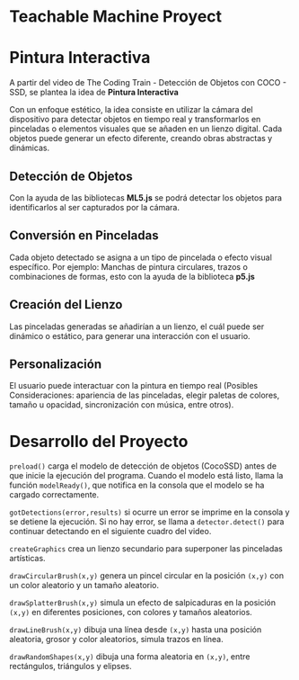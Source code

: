 # Teachable Machine Proyect

# Pintura Interactiva

A partir del video de The Coding Train - Detección de Objetos con COCO - SSD, se plantea la idea de **Pintura Interactiva**

Con un enfoque estético, la idea consiste en utilizar la cámara del dispositivo para detectar objetos en tiempo real y transformarlos en pinceladas o elementos visuales que se añaden en un lienzo digital. Cada objetos puede generar un efecto diferente, creando obras abstractas y dinámicas.

## Detección de Objetos

Con la ayuda de las bibliotecas **ML5.js** se podrá detectar los objetos para identificarlos al ser capturados por la cámara.

## Conversión en Pinceladas

Cada objeto detectado se asigna a un tipo de pincelada o efecto visual específico. Por ejemplo: Manchas de pintura circulares, trazos o combinaciones de formas, esto con la ayuda de la biblioteca **p5.js**

## Creación del Lienzo

Las pinceladas generadas se añadirían a un lienzo, el cuál puede ser dinámico o estático, para generar una interacción con el usuario.

## Personalización

El usuario puede interactuar con la pintura en tiempo real (Posibles Consideraciones: apariencia de las pinceladas, elegir paletas de colores, tamaño u opacidad, sincronización con música, entre otros).

# Desarrollo del Proyecto

`preload()` carga el modelo de detección de objetos (CocoSSD) antes de que inicie la ejecución del programa. Cuando el modelo está listo, llama la función `modelReady()`, que notifica en la consola que el modelo se ha cargado correctamente.

`gotDetections(error,results)` si ocurre un error se imprime en la consola y se detiene la ejecución. Si no hay error, se llama a `detector.detect()` para continuar detectando en el siguiente cuadro del video.

`createGraphics` crea un lienzo secundario para superponer las pinceladas artísticas.

`drawCircularBrush(x,y)` genera un pincel circular en la posición `(x,y)` con un color aleatorio y un tamaño aleatorio.

`drawSplatterBrush(x,y)` simula un efecto de salpicaduras en la posición `(x,y)` en diferentes posiciones, con colores y tamaños aleatorios.

`drawLineBrush(x,y)` dibuja una línea desde `(x,y)` hasta una posición aleatoria, grosor y color aleatorios, simula trazos en línea.

`drawRandomShapes(x,y)` dibuja una forma aleatoria en `(x,y)`, entre rectángulos, triángulos y elipses.
